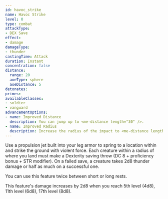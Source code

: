 ```yaml
---
id: havoc_strike
name: Havoc Strike
level: 0
type: combat
attackType:
- DEX Save
effect:
- damage
damageType:
- thunder
castingTime: Attack
duration: Instant
concentration: false
distance:
  range: 20
  aoeType: sphere
  aoeDistance: 5
detonates: 
primes: 
availableClasses:
- soldier
- vanguard
advancementOptions:
- name: Improved Distance
  description: You can jump up to <me-distance length="30" />.
- name: Improved Radius
  description: Increase the radius of the impact to <me-distance length="10" />.
---
```

Use a propulsion jet built into your leg armor to spring to a location within <me-distance length="20" /> and strike the ground with violent force.
Each creature within a <me-distance length="5" adj/> radius of where you land must make a Dexterity saving throw (DC 8 + proficiency bonus + STR modifier).
On a failed save, a creature takes 2d8 thunder damage or half as much on a successful one.

You can use this feature twice between short or long rests.

This feature's damage increases by 2d8 when you reach 5th level (4d8), 11th level (6d8), 17th level (8d8).
